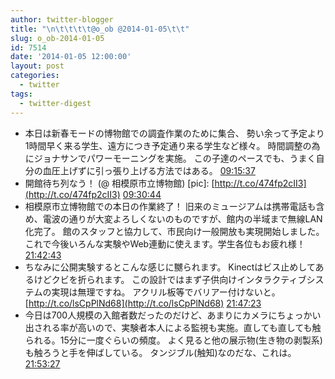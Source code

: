 ```yaml
---
author: twitter-blogger
title: "\n\t\t\t\t@o_ob @2014-01-05\t\t"
slug: o_ob-2014-01-05
id: 7514
date: '2014-01-05 12:00:00'
layout: post
categories:
  - twitter
tags:
  - twitter-digest
---
```


*   本日は新春モードの博物館での調査作業のために集合、 勢い余って予定より1時間早く来る学生、遠方につき予定通り来る学生など様々。 時間調整の為にジョナサンでパワーモーニングを実施。 この子達のペースでも、うまく自分の血圧上げずに引っ張り上げる方法ではある。 [09:15:37](http://twitter.com/o_ob/statuses/419623181754724352)
*   開館待ち列なう！ (@ 相模原市立博物館) [pic]: [http://t.co/474fp2cII3](http://t.co/474fp2cII3) [09:30:44](http://twitter.com/o_ob/statuses/419626987976945664)
*   相模原市立博物館での本日の作業終了！ 旧来のミュージアムは携帯電話も含め、電波の通りが大変よろしくないのものですが、館内の半域まで無線LAN化完了。 館のスタッフと協力して、市民向け一般開放も実現開始しました。 これで今後いろんな実験やWeb連動に使えます。学生各位もお疲れ様！ [21:42:43](http://twitter.com/o_ob/statuses/419811197530013696)
*   ちなみに公開実験するとこんな感じに嬲られます。 Kinectはビス止めしてあるけどクビを折られます。 この設計ではまず子供向けインタラクティブシステムの実現は無理ですね。 アクリル板等でバリアー付けないと。 [http://t.co/lsCpPlNd68](http://t.co/lsCpPlNd68) [21:47:23](http://twitter.com/o_ob/statuses/419812369418567681)
*   今日は700人規模の入館者数だったのだけど、あまりにカメラにちょっかい出される率が高いので、実験者本人による監視も実施。直しても直しても触られる。15分に一度ぐらいの頻度。 よく見ると他の展示物(生き物の剥製系)も触ろうと手を伸ばしている。 タンジブル(触知)なのだな、これは。 [21:53:27](http://twitter.com/o_ob/statuses/419813895256043520)
